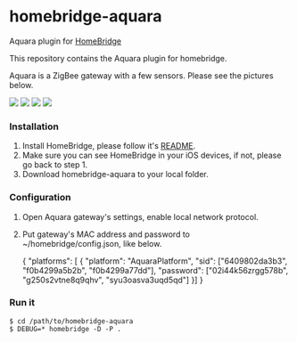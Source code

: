 # homebridge-aquara
Aquara plugin for [HomeBridge](https://github.com/nfarina/homebridge)

This repository contains the Aquara plugin for homebridge. 

Aquara is a ZigBee gateway with a few sensors. Please see the pictures below.

![](http://i1.mifile.cn/a1/T19eL_Bvhv1RXrhCrK!200x200.jpg)
![](http://i1.mifile.cn/a1/T1bFJ_B4Jv1RXrhCrK!200x200.jpg)
![](http://i1.mifile.cn/a1/T1zXZgBQLT1RXrhCrK!200x200.jpg)
![](http://i1.mifile.cn/a1/T1xKYgBQhv1R4cSCrK!200x200.png)


### Installation
1. Install HomeBridge, please follow it's [README](https://github.com/nfarina/homebridge/blob/master/README.md).
2. Make sure you can see HomeBridge in your iOS devices, if not, please go back to step 1.
3. Download homebridge-aquara to your local folder.

### Configuration
1. Open Aquara gateway's settings, enable local network protocol.
2. Put gateway's MAC address and password to ~/homebridge/config.json, like below.


    {
        "platforms": [
        {
            "platform": "AquaraPlatform",
            "sid": ["6409802da3b3", "f0b4299a5b2b", "f0b4299a77dd"],
            "password": ["02i44k56zrgg578b", "g250s2vtne8q9qhv", "syu3oasva3uqd5qd"]
        }]
    }

### Run it

    $ cd /path/to/homebridge-aquara
    $ DEBUG=* homebridge -D -P .



